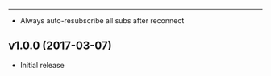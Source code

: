 -------------------
* Always auto-resubscribe all subs after reconnect

v1.0.0 (2017-03-07)
-------------------
* Initial release
